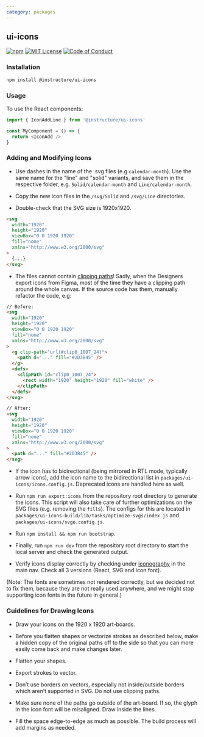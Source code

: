 ```yaml
---
category: packages
---
```


## ui-icons

[![npm][npm]][npm-url]
[![MIT License][license-badge]][license]
[![Code of Conduct][coc-badge]][coc]

### Installation

```sh
npm install @instructure/ui-icons
```

### Usage

To use the React components:

```js
import { IconAddLine } from '@instructure/ui-icons'

const MyComponent = () => {
  return <IconAdd />
}
```

### Adding and Modifying Icons

- Use dashes in the name of the .svg files (e.g `calendar-month`).
  Use the same name for the "line" and "solid" variants, and save them in the respective folder, e.g. `Solid/calendar-month` and `Line/calendar-month`.

- Copy the new icon files in the `/svg/Solid` and `/svg/Line` directories.

- Double-check that the SVG size is 1920x1920.

```html
<svg
  width="1920"
  height="1920"
  viewBox="0 0 1920 1920"
  fill="none"
  xmlns="http://www.w3.org/2000/svg"
>
  {...}
</svg>
```

- The files cannot contain [clipping paths](https://developer.mozilla.org/en-US/docs/Web/SVG/Element/clipPath)! Sadly, when the Designers export icons from Figma, most of the time they have a clipping path around the whole canvas. If the source code has them, manually refactor the code, e.g:

```html
// Before:
<svg
  width="1920"
  height="1920"
  viewBox="0 0 1920 1920"
  fill="none"
  xmlns="http://www.w3.org/2000/svg"
>
  <g clip-path="url(#clip0_1007_24)">
    <path d="..." fill="#2D3B45" />
  </g>
  <defs>
    <clipPath id="clip0_1007_24">
      <rect width="1920" height="1920" fill="white" />
    </clipPath>
  </defs>
</svg>

// After:
<svg
  width="1920"
  height="1920"
  viewBox="0 0 1920 1920"
  fill="none"
  xmlns="http://www.w3.org/2000/svg"
>
  <path d="..." fill="#2D3B45" />
</svg>
```

- If the icon has to bidirectional (being mirrored in RTL mode, typically arrow icons), add the icon name to the bidirectional list in `packages/ui-icons/icons.config.js`. Deprecated icons are handled here as well.

- Run `npm run export:icons` from the repository root directory to generate the icons. This script will also take care of further optimizations on the SVG files (e.g. removing the `fill`s). The configs for this are located in `packages/ui-icons-build/lib/tasks/optimize-svgs/index.js` and `packages/ui-icons/svgo.config.js`.

- Run `npm install && npm run bootstrap`.

- Finally, run `npm run dev` from the repository root directory to start the local server and check the generated output.

- Verify icons display correctly by checking under [iconography](/#iconography) in the main nav. Check all 3 versions (React, SVG and icon font).

(Note: The fonts are sometimes not rendered correctly, but we decided not to fix them, because they are not really used anywhere, and we might stop supporting icon fonts in the future in general.)

### Guidelines for Drawing Icons

- Draw your icons on the 1920 x 1920 art-boards.

- Before you flatten shapes or vectorize strokes as described below, make a hidden copy of the original paths off
  to the side so that you can more easily come back and make changes later.

- Flatten your shapes.

- Export strokes to vector.

- Don’t use borders on vectors, especially not inside/outside borders which aren’t supported in SVG. Do not use clipping paths.

- Make sure none of the paths go outside of the art-board. If so, the glyph in the icon font will be misaligned.
  Draw inside the lines.

- Fill the space edge-to-edge as much as possible. The build process will add margins as needed.

[npm]: https://img.shields.io/npm/v/@instructure/ui-icons.svg
[npm-url]: https://npmjs.com/package/@instructure/ui-icons
[license-badge]: https://img.shields.io/npm/l/instructure-ui.svg?style=flat-square
[license]: https://github.com/instructure/instructure-ui/blob/master/LICENSE
[coc-badge]: https://img.shields.io/badge/code%20of-conduct-ff69b4.svg?style=flat-square
[coc]: https://github.com/instructure/instructure-ui/blob/master/CODE_OF_CONDUCT.md
